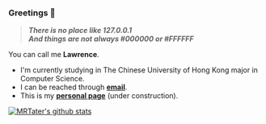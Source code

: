 ### Greetings 👋

> ***There is no place like 127.0.0.1***  
> ***And things are not always #000000 or #FFFFFF***

You can call me **Lawrence**. 
* I'm currently studying in The Chinese University of Hong Kong major in Computer Science.
* I can be reached through **[email](lyy000804@gmail.com)**.
* This is my **[personal page](https://mrtater.github.io/)** (under construction).


[![MRTater's github stats](https://github-readme-stats.vercel.app/api?username=MRTater&count_private=true&show_icons=true&theme=radical&hide=issues)](https://github.com/anuraghazra/github-readme-stats)

<!--
[![Top Langs](https://github-readme-stats.vercel.app/api/top-langs/?username=MRTater&show_icons=true&layout=compact)](https://github.com/anuraghazra/github-readme-stats)


**MRTater/MRTater** is a ✨ _special_ ✨ repository because its `README.md` (this file) appears on your GitHub profile.

Here are some ideas to get you started:

- 🔭 I’m currently working on ...
- 🌱 I’m currently learning ...
- 👯 I’m looking to collaborate on ...
- 🤔 I’m looking for help with ...
- 💬 Ask me about ...
- 📫 How to reach me: ...
- 😄 Pronouns: ...
- ⚡ Fun fact: ...
-->
